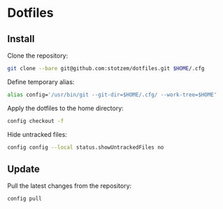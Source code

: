 # Dotfiles

## Install


Clone the repository:
~~~sh
git clone --bare git@github.com:stotzem/dotfiles.git $HOME/.cfg
~~~

Define temporary alias:
~~~sh
alias config='/usr/bin/git --git-dir=$HOME/.cfg/ --work-tree=$HOME'
~~~

Apply the dotfiles to the home directory:
~~~sh
config checkout -f
~~~

Hide untracked files:
~~~sh
config config --local status.showUntrackedFiles no
~~~

## Update

Pull the latest changes from the repository:
~~~sh
config pull
~~~
